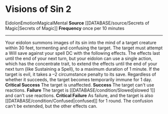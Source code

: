 ﻿---
actions: '[two-actions]'
frequency: once per 10 minutes
id: '765'
name: Visions of Sin
rarity: Common
source: '[[DATABASE/source/Secrets of Magic|Secrets of Magic]]'
trait:
- '[[DATABASE/trait/Eidolon|Eidolon]]'
- '[[DATABASE/trait/Emotion|Emotion]]'
- '[[DATABASE/trait/Magical|Magical]]'
- '[[DATABASE/trait/Mental|Mental]]'
type: Action

---
# Visions of Sin <span class="action-icon">2</span>

<span class="item-trait">Eidolon</span><span class="item-trait">Emotion</span><span class="item-trait">Magical</span><span class="item-trait">Mental</span>
**Source** [[DATABASE/source/Secrets of Magic|Secrets of Magic]] 
**Frequency** once per 10 minutes

---
Your eidolon summons images of its sin into the mind of a target creature within 30 feet, tormenting and confusing the target. The target must attempt a Will save against your spell DC with the following effects. The effects last until the end of your next turn, but your eidolon can use a single action, which has the concentrate trait, to extend the effects until the end of your next turn (like Sustaining a Spell), to a maximum duration of 1 minute. If the target is evil, it takes a –2 circumstance penalty to its save. Regardless of whether it succeeds, the target becomes temporarily immune for 1 day.
**Critical Success** The target is unaffected.
**Success** The target can't use reactions.
**Failure** The target is [[DATABASE/condition/Slowed|slowed 1]] and can't use reactions.
**Critical Failure** As failure, and the target is also [[DATABASE/condition/Confused|confused]] for 1 round. The confusion can't be extended, but the other effects can.